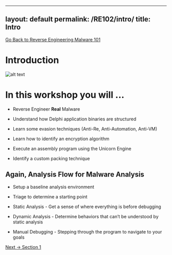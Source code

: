 
---
layout: default
permalink: /RE102/intro/
title: Intro
---
[Go Back to Reverse Engineering Malware 101](https://securedorg.github.io/RE102/)

# Introduction #

![alt text](https://securedorg.github.io/RE102/images/geometricintro.gif "geometricintro")

# In this workshop you will ... #

* Reverse Engineer **Real** Malware

* Understand how Delphi application binaries are structured

* Learn some evasion techniques (Anti-Re, Anti-Automation, Anti-VM)

* Learn how to identify an encryption algorithm

* Execute an assembly program using the Unicorn Engine

* Identify a custom packing technique


## Again, Analysis Flow for Malware Analysis ##

* Setup a baseline analysis environment

* Triage to determine a starting point

* Static Analysis - Get a sense of where everything is before debugging

* Dynamic Analysis - Determine behaviors that can’t be understood by static analysis

* Manual Debugging - Stepping through the program to navigate to your goals


[Next -> Section 1](https://securedorg.github.io/RE102/section1)
